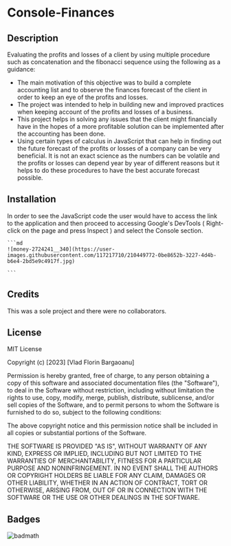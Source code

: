 # Console-Finances

## Description

Evaluating the profits and losses of a client by using multiple procedure such as concatenation and the fibonacci sequence using the following as a guidance:

- The main motivation of this objective was to build a complete accounting list and to observe the finances forecast of the client in order to keep an eye of the profits and losses.
- The project was intended to help in building new and improved practices when keeping account of the profits and losses of a business.
- This project helps in solving any issues that the client might financially have in the hopes of a more profitable solution can be implemented after the accounting has been done.
- Using certain types of calculus in JavaScript that can help in finding out the future forecast of the profits or losses of a company can be very beneficial. It is not an exact science as the numbers can be volatile and the profits or losses can depend year by year of different reasons but it helps to do these procedures to have the best accurate forecast possible.



## Installation

In order to see the JavaScript code the user would have to access the link to the application and then proceed to accessing Google's DevTools ( Right-click on the page and press Inspect ) and select the Console section.


    
    ```md
    ![money-2724241__340](https://user-images.githubusercontent.com/117217710/210449772-0be8652b-3227-4d4b-b6e4-2bd5e9c4917f.jpg)

    ```
    

## Credits

This was a sole project and there were no collaborators. 

## License

MIT License

Copyright (c) [2023] [Vlad Florin Bargaoanu]

Permission is hereby granted, free of charge, to any person obtaining a copy
of this software and associated documentation files (the "Software"), to deal
in the Software without restriction, including without limitation the rights
to use, copy, modify, merge, publish, distribute, sublicense, and/or sell
copies of the Software, and to permit persons to whom the Software is
furnished to do so, subject to the following conditions:

The above copyright notice and this permission notice shall be included in all
copies or substantial portions of the Software.

THE SOFTWARE IS PROVIDED "AS IS", WITHOUT WARRANTY OF ANY KIND, EXPRESS OR
IMPLIED, INCLUDING BUT NOT LIMITED TO THE WARRANTIES OF MERCHANTABILITY,
FITNESS FOR A PARTICULAR PURPOSE AND NONINFRINGEMENT. IN NO EVENT SHALL THE
AUTHORS OR COPYRIGHT HOLDERS BE LIABLE FOR ANY CLAIM, DAMAGES OR OTHER
LIABILITY, WHETHER IN AN ACTION OF CONTRACT, TORT OR OTHERWISE, ARISING FROM,
OUT OF OR IN CONNECTION WITH THE SOFTWARE OR THE USE OR OTHER DEALINGS IN THE
SOFTWARE.


## Badges

![badmath](https://img.shields.io/github/languages/top/lernantino/badmath)


